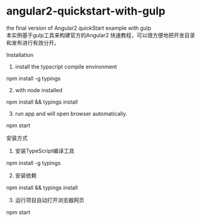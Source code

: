 # angular2-quickstart-with-gulp
the final version of Angular2 quickStart example with gulp  
本实例基于gulp工具来构建官方的Angular2 快速教程，可以很方便地把开发目录和发布进行有效分开。


Installation

1. install the typscript compile environment

npm install -g typings

2. with node installed

npm install && typings install


3. run app and will open browser  automatically.

npm start




安装方式

1. 安装TypeScript编译工具

npm install -g typings

2. 安装依赖

npm install && typings install


3. 运行项目自动打开浏览器网页

npm start


